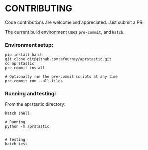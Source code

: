 # CONTRIBUTING

Code contributions are welcome and appreciated. Just submit a PR!

The current build environment uses `pre-commit`, and `hatch`.

### Environment setup:

```console
pip install hatch
git clone git@github.com:afourney/aprstastic.git
cd aprstastic
pre-commit install

# Optionally run the pre-commit scripts at any time
pre-commit run --all-files
```

### Running and testing:

From the aprstastic directory:

```console
hatch shell

# Running
python -m aprstastic


# Testing
hatch test
```
